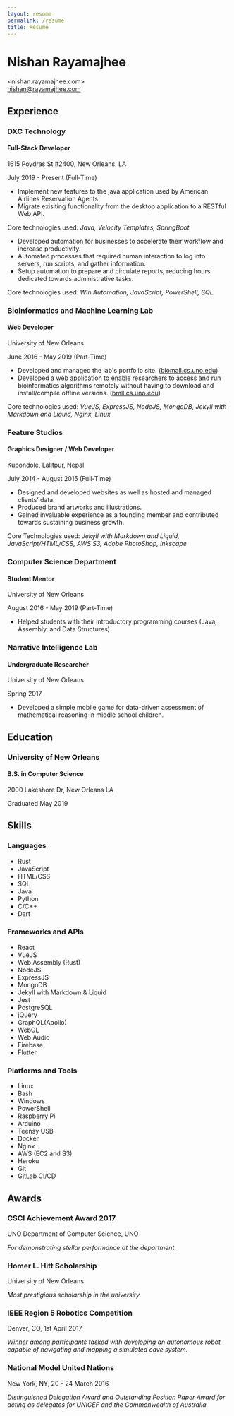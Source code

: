 ```yaml
---
layout: resume 
permalink: /resume
title: Résumé
---
```


# Nishan Rayamajhee

<nishan.rayamajhee.com>  
<nishan@rayamajhee.com>

## Experience

### DXC Technology
#### Full-Stack Developer

1615 Poydras St #2400, New Orleans, LA  

July 2019 - Present (Full-Time)

- Implement new features to the java application used by American Airlines Reservation Agents.
- Migrate exisiting functionality from the desktop application to a RESTful Web API.

Core technologies used: _Java, Velocity Templates, SpringBoot_

- Developed automation for businesses to accelerate their workflow and increase productivity.
- Automated processes that required human interaction to log into servers, run scripts, and gather information.
- Setup automation to prepare and circulate reports, reducing hours dedicated towards administrative tasks.

Core technologies used: _Win Automation, JavaScript, PowerShell, SQL_

### Bioinformatics and Machine Learning Lab
#### Web Developer  

University of New Orleans  

June 2016 - May 2019  (Part-Time)


- Developed and managed the lab's portfolio site. \([biomall.cs.uno.edu](https://biomall.cs.uno.edu)\)
- Developed a web application to enable researchers to access and run bioinformatics algorithms remotely without having to download and install/compile offline versions. \([bmll.cs.uno.edu](https://bmll.cs.uno.edu)\)

Core technologies used: _VueJS, ExpressJS, NodeJS, MongoDB, Jekyll with Markdown and Liquid, Nginx, Linux_

### Feature Studios
#### Graphics Designer / Web Developer

Kupondole, Lalitpur, Nepal  

July 2014 - August 2015 (Full-Time)


- Designed and developed websites as well as hosted and managed clients’ data.
- Produced brand artworks and illustrations.
- Gained invaluable experience as a founding member and contributed towards sustaining business growth.

Core Technologies used: _Jekyll with Markdown and Liquid, JavaScript/HTML/CSS, AWS S3, Adobe PhotoShop, Inkscape_

### Computer Science Department
#### Student Mentor

University of New Orleans  

August 2016 - May 2019  (Part-Time)

- Helped students with their introductory programming courses (Java, Assembly, and Data Structures).

### Narrative Intelligence Lab
#### Undergraduate Researcher

University of New Orleans  

Spring 2017

- Developed a simple mobile game for data-driven assessment of mathematical reasoning in middle school children.

## Education

### University of New Orleans
#### B.S. in Computer Science

2000 Lakeshore Dr, New Orleans LA  

Graduated May 2019

## Skills

### Languages

- Rust
- JavaScript
- HTML/CSS
- SQL
- Java
- Python
- C/C++
- Dart

### Frameworks and APIs 

- React
- VueJS
- Web Assembly (Rust)
- NodeJS
- ExpressJS
- MongoDB
- Jekyll with Markdown & Liquid
- Jest
- PostgreSQL
- jQuery
- GraphQL(Apollo)
- WebGL
- Web Audio
- Firebase
- Flutter

### Platforms and Tools

- Linux
- Bash
- Windows
- PowerShell
- Raspberry Pi
- Arduino
- Teensy USB
- Docker
- Nginx
- AWS (EC2 and S3)
- Heroku
- Git
- GitLab CI/CD

## Awards

### CSCI Achievement Award 2017

UNO Department of Computer Science, UNO  

_For demonstrating stellar performance at the department._

### Homer L. Hitt Scholarship

University of New Orleans  

_Most prestigious scholarship in the university._


### IEEE Region 5 Robotics Competition

Denver, CO, 1st April 2017  

_Winner among participants tasked with developing an autonomous robot capable of navigating and mapping a simulated cave system._

### National Model United Nations

New York, NY, 20 - 24 March 2016  

_Distinguished Delegation Award and Outstanding Position Paper Award for acting as delegates for UNICEF and the Commonwealth of Australia._
